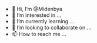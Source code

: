 - 👋 Hi, I’m @Midenbya
- 👀 I’m interested in ...
- 🌱 I’m currently learning ...
- 💞️ I’m looking to collaborate on ...
- 📫 How to reach me ...

<!---
Midenbya/Midenbya is a ✨ special ✨ repository because its `README.md` (this file) appears on your GitHub profile.
You can click the Preview link to take a look at your changes.
--->
